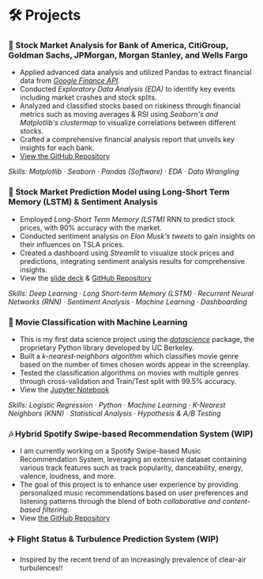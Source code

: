 # 🛠️ Projects

### 🏦 Stock Market Analysis for Bank of America, CitiGroup, Goldman Sachs, JPMorgan, Morgan Stanley, and Wells Fargo
- Applied advanced data analysis and utilized Pandas to extract financial data from [*Google Finance API*](https://support.google.com/docs/answer/3093281?hl=en).
- Conducted *Exploratory Data Analysis (EDA)* to identify key events including market crashes and stock splits.
- Analyzed and classified stocks based on riskiness through financial metrics such as moving averages & RSI using *Seaborn's and Matplotlib's clustermap* to visualize correlations between different stocks.
- Crafted a comprehensive financial analysis report that unveils key insights for each bank.
- [View the GitHub Repository](https://github.com/kennywong524/Stock-Market-Prediction-ML-Project/blob/main/Stock%20EDA)

*Skills: Matplotlib · Seaborn · Pandas (Software) · EDA · Data Wrangling*

### 🔮 Stock Market Prediction Model using Long-Short Term Memory (LSTM) & Sentiment Analysis
- Employed *Long-Short Term Memory (LSTM)* RNN to predict stock prices, with 90% accuracy with the market.
- Conducted sentiment analysis on *Elon Musk's tweets* to gain insights on their influences on TSLA prices.
- Created a dashboard using *Streamlit* to visualize stock prices and predictions, integrating sentiment analysis results for comprehensive insights.
- View the [slide deck](https://www.linkedin.com/in/pattaraphon-kenny/details/projects/950663997/multiple-media-viewer/?profileId=ACoAACRak44BPoSRL-hgunchqiR3_OhqQF8Grmg&treasuryMediaId=1713824399322) & [GitHub Repository](https://github.com/kennywong524/Stock-Market-Prediction-ML-Project)

*Skills: Deep Learning · Long Short-term Memory (LSTM) · Recurrent Neural Networks (RNN) · Sentiment Analysis · Machine Learning · Dashboarding*

### 🍿 Movie Classification with Machine Learning
- This is my first data science project using the [*datascience*](https://www.data8.org/datascience/) package, the proprietary Python library developed by UC Berkeley.
- Built a *k-nearest-neighbors algorithm* which classifies movie genre based on the number of times chosen words appear in the screenplay.
- Tested the classification algorithms on movies with multiple genres through cross-validation and Train/Test split with 99.5% accuracy.
- View the [Jupyter Notebook](https://data8.datahub.berkeley.edu/hub/login?next=%2Fhub%2Fuser-redirect%2Fgit-pull%3Frepo%3Dhttps%253A%252F%252Fgithub.com%252Fdata-8%252Fmaterials-fa23%26urlpath%3Dtree%252Fmaterials-fa23%252Fproject%252Fproject3%252Fproject3.ipynb)

*Skills: Logistic Regression · Python · Machine Learning · K-Nearest Neighbors (KNN) · Statistical Analysis · Hypothesis & A/B Testing*
  
### 🎶 Hybrid Spotify Swipe-based Recommendation System (WIP)
- I am currently working on a Spotify Swipe-based Music Recommendation System, leveraging an extensive dataset containing various track features such as track popularity, danceability, energy, valence, loudness, and more.
- The goal of this project is to enhance user experience by providing personalized music recommendations based on user preferences and listening patterns through the blend of both *collaborative and content-based filtering*.
- View [the GitHub Repository](https://github.com/kennywong524/spotify-swipe-based-recommendation-system)

### ✈️ Flight Status & Turbulence Prediction System (WIP)
- Inspired by the recent trend of an increasingly prevalence of clear-air turbulences!!
